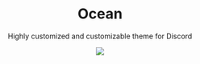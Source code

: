 <div align="center" dir="auto">
<h1 align="center">Ocean</h1>
<p align="center">Highly customized and customizable theme for Discord</p>
<a align="center" href="https://betterdiscord.app/theme/Ocean" rel="nofollow"><img align="center" src="https://media.tenor.com/VZMGMHTJsZwAAAAC/undertale-yellow-flowers.gif"max-width: 100%;"></a>
</div>
